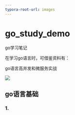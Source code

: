 ```yaml
---
typora-root-url: images
---
```


# go_study_demo
go学习笔记

在学习go语言时，可借鉴资料有：

go语言高并发和微服务实战



![](/E:/Download/数据结构/go学习思维导图.png)



## go语言基础

### 1.